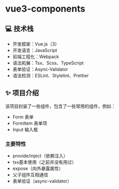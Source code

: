 # vue3-components

## ‍💻 技术栈

- 开发框架：Vue.js（3）
- 开发语言：JavaScript
- 前端工程化：Webpack
- 语法拓展：Tsx、Scss、TypeScript
- 表单验证：Async-Validator
- 语法检测：ESLint、Stylelint、Prettier

## ✨ 项目介绍

该项目封装了一些组件，包含了一些常用的组件，例如：

- Form 表单
- FormItem 表单项
- Input 输入框

### 主要特性

- provide/inject（依赖注入）
- tsx基本使用（之前并没有用过）
- expose（向外暴露属性）
- 父子组件互相通信
- 表单验证（async-validator）